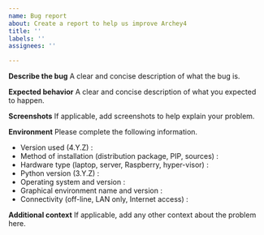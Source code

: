```yaml
---
name: Bug report
about: Create a report to help us improve Archey4
title: ''
labels: ''
assignees: ''

---
```


**Describe the bug**
A clear and concise description of what the bug is.

**Expected behavior**
A clear and concise description of what you expected to happen.

**Screenshots**
If applicable, add screenshots to help explain your problem.

**Environment**
Please complete the following information.
 - Version used (4.Y.Z) : 
 - Method of installation (distribution package, PIP, sources) : 
 - Hardware type (laptop, server, Raspberry, hyper-visor) : 
 - Python version (3.Y.Z) : 
 - Operating system and version : 
 - Graphical environment name and version : 
 - Connectivity (off-line, LAN only, Internet access) : 

**Additional context**
If applicable, add any other context about the problem here.
